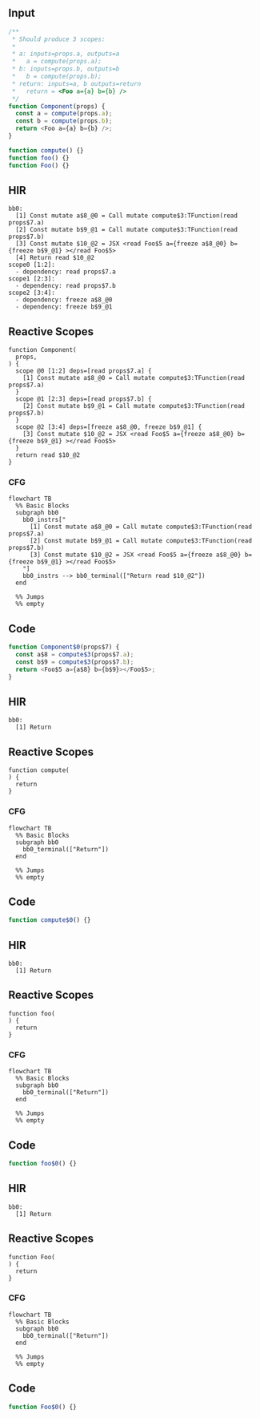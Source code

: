 
## Input

```javascript
/**
 * Should produce 3 scopes:
 *
 * a: inputs=props.a, outputs=a
 *   a = compute(props.a);
 * b: inputs=props.b, outputs=b
 *   b = compute(props.b);
 * return: inputs=a, b outputs=return
 *   return = <Foo a={a} b={b} />
 */
function Component(props) {
  const a = compute(props.a);
  const b = compute(props.b);
  return <Foo a={a} b={b} />;
}

function compute() {}
function foo() {}
function Foo() {}

```

## HIR

```
bb0:
  [1] Const mutate a$8_@0 = Call mutate compute$3:TFunction(read props$7.a)
  [2] Const mutate b$9_@1 = Call mutate compute$3:TFunction(read props$7.b)
  [3] Const mutate $10_@2 = JSX <read Foo$5 a={freeze a$8_@0} b={freeze b$9_@1} ></read Foo$5>
  [4] Return read $10_@2
scope0 [1:2]:
  - dependency: read props$7.a
scope1 [2:3]:
  - dependency: read props$7.b
scope2 [3:4]:
  - dependency: freeze a$8_@0
  - dependency: freeze b$9_@1
```

## Reactive Scopes

```
function Component(
  props,
) {
  scope @0 [1:2] deps=[read props$7.a] {
    [1] Const mutate a$8_@0 = Call mutate compute$3:TFunction(read props$7.a)
  }
  scope @1 [2:3] deps=[read props$7.b] {
    [2] Const mutate b$9_@1 = Call mutate compute$3:TFunction(read props$7.b)
  }
  scope @2 [3:4] deps=[freeze a$8_@0, freeze b$9_@1] {
    [3] Const mutate $10_@2 = JSX <read Foo$5 a={freeze a$8_@0} b={freeze b$9_@1} ></read Foo$5>
  }
  return read $10_@2
}

```

### CFG

```mermaid
flowchart TB
  %% Basic Blocks
  subgraph bb0
    bb0_instrs["
      [1] Const mutate a$8_@0 = Call mutate compute$3:TFunction(read props$7.a)
      [2] Const mutate b$9_@1 = Call mutate compute$3:TFunction(read props$7.b)
      [3] Const mutate $10_@2 = JSX <read Foo$5 a={freeze a$8_@0} b={freeze b$9_@1} ></read Foo$5>
    "]
    bb0_instrs --> bb0_terminal(["Return read $10_@2"])
  end

  %% Jumps
  %% empty
```

## Code

```javascript
function Component$0(props$7) {
  const a$8 = compute$3(props$7.a);
  const b$9 = compute$3(props$7.b);
  return <Foo$5 a={a$8} b={b$9}></Foo$5>;
}

```
## HIR

```
bb0:
  [1] Return

```

## Reactive Scopes

```
function compute(
) {
  return
}

```

### CFG

```mermaid
flowchart TB
  %% Basic Blocks
  subgraph bb0
    bb0_terminal(["Return"])
  end

  %% Jumps
  %% empty
```

## Code

```javascript
function compute$0() {}

```
## HIR

```
bb0:
  [1] Return

```

## Reactive Scopes

```
function foo(
) {
  return
}

```

### CFG

```mermaid
flowchart TB
  %% Basic Blocks
  subgraph bb0
    bb0_terminal(["Return"])
  end

  %% Jumps
  %% empty
```

## Code

```javascript
function foo$0() {}

```
## HIR

```
bb0:
  [1] Return

```

## Reactive Scopes

```
function Foo(
) {
  return
}

```

### CFG

```mermaid
flowchart TB
  %% Basic Blocks
  subgraph bb0
    bb0_terminal(["Return"])
  end

  %% Jumps
  %% empty
```

## Code

```javascript
function Foo$0() {}

```
      